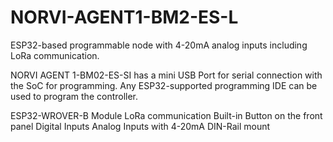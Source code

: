 # NORVI-AGENT1-BM2-ES-L
ESP32-based programmable node with 4-20mA analog inputs including LoRa communication.

NORVI AGENT 1-BM02-ES-SI has a mini USB Port for serial connection with the SoC for programming. 
Any ESP32-supported programming IDE can be used to program the controller.

ESP32-WROVER-B Module
LoRa communication
Built-in Button on the front panel
Digital Inputs
Analog Inputs with 4-20mA
DIN-Rail mount


